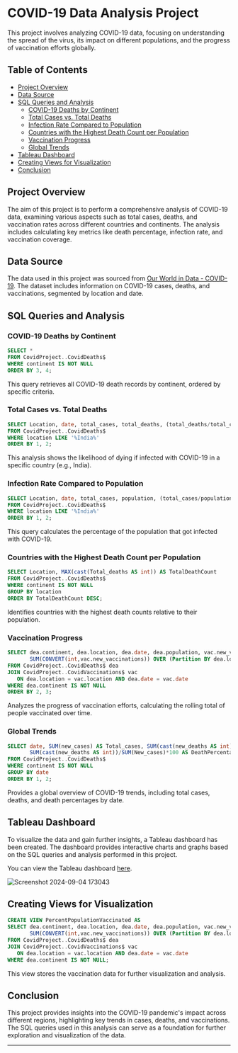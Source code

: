 # COVID-19 Data Analysis Project

This project involves analyzing COVID-19 data, focusing on understanding the spread of the virus, its impact on different populations, and the progress of vaccination efforts globally.

## Table of Contents

- [Project Overview](#project-overview)
- [Data Source](#data-source)
- [SQL Queries and Analysis](#sql-queries-and-analysis)
  - [COVID-19 Deaths by Continent](#covid-19-deaths-by-continent)
  - [Total Cases vs. Total Deaths](#total-cases-vs-total-deaths)
  - [Infection Rate Compared to Population](#infection-rate-compared-to-population)
  - [Countries with the Highest Death Count per Population](#countries-with-the-highest-death-count-per-population)
  - [Vaccination Progress](#vaccination-progress)
  - [Global Trends](#global-trends)
- [Tableau Dashboard](#tableau-dashboard)
- [Creating Views for Visualization](#creating-views-for-visualization)
- [Conclusion](#conclusion)

## Project Overview

The aim of this project is to perform a comprehensive analysis of COVID-19 data, examining various aspects such as total cases, deaths, and vaccination rates across different countries and continents. The analysis includes calculating key metrics like death percentage, infection rate, and vaccination coverage.

## Data Source

The data used in this project was sourced from [Our World in Data - COVID-19](https://ourworldindata.org/covid-deaths). The dataset includes information on COVID-19 cases, deaths, and vaccinations, segmented by location and date.

## SQL Queries and Analysis

### COVID-19 Deaths by Continent
```sql
SELECT *
FROM CovidProject..CovidDeaths$
WHERE continent IS NOT NULL
ORDER BY 3, 4;
```
This query retrieves all COVID-19 death records by continent, ordered by specific criteria.

### Total Cases vs. Total Deaths
```sql
SELECT Location, date, total_cases, total_deaths, (total_deaths/total_cases)*100 AS DeathPercentage
FROM CovidProject..CovidDeaths$
WHERE location LIKE '%India%'
ORDER BY 1, 2;
```
This analysis shows the likelihood of dying if infected with COVID-19 in a specific country (e.g., India).

### Infection Rate Compared to Population
```sql
SELECT Location, date, total_cases, population, (total_cases/population)*100 AS PercentofPopulationInfected
FROM CovidProject..CovidDeaths$
WHERE location LIKE '%India%'
ORDER BY 1, 2;
```
This query calculates the percentage of the population that got infected with COVID-19.

### Countries with the Highest Death Count per Population
```sql
SELECT Location, MAX(cast(Total_deaths AS int)) AS TotalDeathCount
FROM CovidProject..CovidDeaths$
WHERE continent IS NOT NULL
GROUP BY location
ORDER BY TotalDeathCount DESC;
```
Identifies countries with the highest death counts relative to their population.

### Vaccination Progress
```sql
SELECT dea.continent, dea.location, dea.date, dea.population, vac.new_vaccinations, 
       SUM(CONVERT(int,vac.new_vaccinations)) OVER (Partition BY dea.location ORDER BY dea.date) AS RollingPeopleVaccinated
FROM CovidProject..CovidDeaths$ dea
JOIN CovidProject..CovidVaccinations$ vac
   ON dea.location = vac.location AND dea.date = vac.date
WHERE dea.continent IS NOT NULL
ORDER BY 2, 3;
```
Analyzes the progress of vaccination efforts, calculating the rolling total of people vaccinated over time.

### Global Trends
```sql
SELECT date, SUM(new_cases) AS Total_cases, SUM(cast(new_deaths AS int)) AS TotalDeaths, 
       SUM(cast(new_deaths AS int))/SUM(New_cases)*100 AS DeathPercentage
FROM CovidProject..CovidDeaths$
WHERE continent IS NOT NULL
GROUP BY date
ORDER BY 1, 2;
```
Provides a global overview of COVID-19 trends, including total cases, deaths, and death percentages by date.

## Tableau Dashboard

To visualize the data and gain further insights, a Tableau dashboard has been created. The dashboard provides interactive charts and graphs based on the SQL queries and analysis performed in this project. 

You can view the Tableau dashboard [here](https://public.tableau.com/views/CovidDashboard_17254511922090/Dashboard1?:language=en-US&:sid=&:redirect=auth&:display_count=n&:origin=viz_share_link).

![Screenshot 2024-09-04 173043](https://github.com/user-attachments/assets/61f5a353-19de-495f-b0ab-fb26303dc103)

## Creating Views for Visualization
```sql
CREATE VIEW PercentPopulationVaccinated AS
SELECT dea.continent, dea.location, dea.date, dea.population, vac.new_vaccinations, 
       SUM(CONVERT(int,vac.new_vaccinations)) OVER (Partition BY dea.location ORDER BY dea.date) AS RollingPeopleVaccinated
FROM CovidProject..CovidDeaths$ dea
JOIN CovidProject..CovidVaccinations$ vac
   ON dea.location = vac.location AND dea.date = vac.date
WHERE dea.continent IS NOT NULL;
```
This view stores the vaccination data for further visualization and analysis.

## Conclusion

This project provides insights into the COVID-19 pandemic's impact across different regions, highlighting key trends in cases, deaths, and vaccinations. The SQL queries used in this analysis can serve as a foundation for further exploration and visualization of the data.

---
